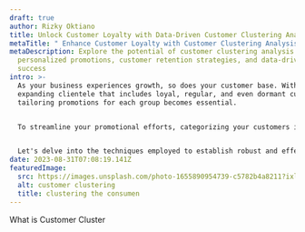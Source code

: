 ```yaml
---
draft: true
author: Rizky Oktiano
title: Unlock Customer Loyalty with Data-Driven Customer Clustering Analysis
metaTitle: " Enhance Customer Loyalty with Customer Clustering Analysis"
metaDescription: Explore the potential of customer clustering analysis for
  personalized promotions, customer retention strategies, and data-driven
  success
intro: >-
  As your business experiences growth, so does your customer base. With an
  expanding clientele that includes loyal, regular, and even dormant customers,
  tailoring promotions for each group becomes essential.


  To streamline your promotional efforts, categorizing your customers into distinct groups is the key. The primary goal is to facilitate the delivery of relevant promotions to each customer segment. According to IBM, customer clustering has the potential to increase customer retention by up to 35% and attract new customers by 25%.


  Let's delve into the techniques employed to establish robust and effective customer clustering methods.
date: 2023-08-31T07:08:19.141Z
featuredImage:
  src: https://images.unsplash.com/photo-1655890954739-c5782b4a8211?ixlib=rb-4.0.3&ixid=M3wxMjA3fDB8MHxwaG90by1wYWdlfHx8fGVufDB8fHx8fA%3D%3D&auto=format&fit=crop&w=1032&q=80
  alt: customer clustering
  title: clustering the consumen
---
```

What is Customer Cluster